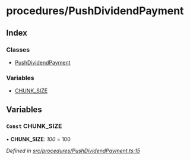 # procedures/PushDividendPayment

## Index

### Classes

* [PushDividendPayment]()

### Variables

* [CHUNK\_SIZE](_procedures_pushdividendpayment_.md#const-chunk_size)

## Variables

### `Const` CHUNK\_SIZE

• **CHUNK\_SIZE**: _100_ = 100

_Defined in_ [_src/procedures/PushDividendPayment.ts:15_](https://github.com/PolymathNetwork/polymath-sdk/blob/550676f/src/procedures/PushDividendPayment.ts#L15)

